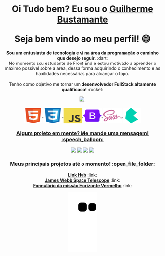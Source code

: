 <h1 align="center">
  <p>
    Oi Tudo bem? Eu sou o <a href="https://www.linkedin.com/in/gui-bus/">Guilherme Bustamante</a>
  </p>
  <a>
    Seja bem vindo ao meu perfil! 😄
  </a>
</h1>
 
<p align="center">
  <strong>Sou um entusiasta de tecnologia e vi na área da programação o caminho que desejo seguir.</strong> :dart: 
  <br> 
  No momento sou estudante de Front End e estou motivado a aprender o máximo possivel sobre a area, dessa forma adquirindo o conhecimento e as habilidades necessárias   para alcançar o topo. <br> <br>
  Tenho como objetivo me tornar um <strong>desenvolvedor FullStack altamente qualificado!</strong> :rocket: 
</p>
  

</div>

<div align="center">
 <a href="https://github.com/gui-bus">
   <img height="150em" src="https://github-readme-stats.vercel.app/api?username=gui-bus&show_icons=true&theme=github_dark&include_all_commits=true&count_private=true"/>
   <img height="150em" src=""/>
 
</div>

<div align="center" valign="top">
  <br>
  <img align="center" alt="HTML" height="50" width="60" src="https://raw.githubusercontent.com/devicons/devicon/1119b9f84c0290e0f0b38982099a2bd027a48bf1/icons/html5/html5-original.svg">
  <img align="center" alt="CSS" height="50" width="60" src="https://raw.githubusercontent.com/devicons/devicon/1119b9f84c0290e0f0b38982099a2bd027a48bf1/icons/css3/css3-original.svg">
  <img align="center" alt="Js" height="50" width="60" src="https://raw.githubusercontent.com/devicons/devicon/1119b9f84c0290e0f0b38982099a2bd027a48bf1/icons/javascript/javascript-original.svg">
  <img align="center" alt="Bootstrap" height="50" width="60" src="https://raw.githubusercontent.com/devicons/devicon/1119b9f84c0290e0f0b38982099a2bd027a48bf1/icons/bootstrap/bootstrap-original.svg">
  <img align="center" alt="Sass" height="50" width="60" src="https://raw.githubusercontent.com/devicons/devicon/1119b9f84c0290e0f0b38982099a2bd027a48bf1/icons/sass/sass-original.svg">
  <img align="center" alt="Bulma" height="50" width="60" src="https://raw.githubusercontent.com/devicons/devicon/1119b9f84c0290e0f0b38982099a2bd027a48bf1/icons/bulma/bulma-plain.svg">
  
  
  
</div>

<div align="center">
 <h3>
  Algum projeto em mente? Me mande uma mensagem! :speech_balloon:
 </h3>
  <a href="https://www.linkedin.com/in/gui-bus/" target="_blank"><img src="https://img.icons8.com/color/48/000000/linkedin.png" target="_blank"></a>
  <a href="https://www.instagram.com/guibus_dev/" target="_blank"><img src="https://img.icons8.com/fluency/48/000000/instagram-new.png" target="_blank"></a>
  <a href="https://twitter.com/guibus_dev/" target="_blank"><img src="https://img.icons8.com/color/48/000000/twitter--v1.png" target="_blank"></a> 
  <a href="mailto:guibus.dev@gmail.com"><img src="https://img.icons8.com/fluency/48/000000/gmail.png" target="_blank"></a>
</div>

 
<div align="center">
  <h3>
    Meus principais projetos até o momento! :open_file_folder:<br>
  </h3>
  <a href="https://github.com/gui-bus/link-hub"><strong>Link Hub</strong></a> :link: 
  <br>
  <a href="https://github.com/gui-bus/james-webb"><strong>James Webb Space Telescope</strong></a> :link:
  <br>
  <a href="https://gui-bus.github.io/mars"><strong>Formulário da missão Horizonte Vermelho</strong></a> :link:
</div>
  
<div align="center">

  ![Snake animation](https://github.com/gui-bus/gui-bus/blob/output/github-contribution-grid-snake.svg)
  
</div>

 
